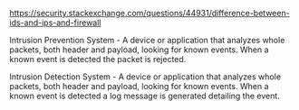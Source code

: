 https://security.stackexchange.com/questions/44931/difference-between-ids-and-ips-and-firewall

Intrusion Prevention System - A device or application that analyzes whole packets, both header and payload, looking for known events. When a known event is detected the packet is rejected.

Intrusion Detection System - A device or application that analyzes whole packets, both header and payload, looking for known events. When a known event is detected a log message is generated detailing the event.
